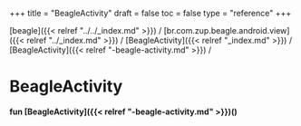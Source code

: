 +++
title = "BeagleActivity"
draft = false
toc = false
type = "reference"
+++

[beagle]({{< relref "../../_index.md" >}}) / [br.com.zup.beagle.android.view]({{< relref "../_index.md" >}}) / [BeagleActivity]({{< relref "_index.md" >}}) / [BeagleActivity]({{< relref "-beagle-activity.md" >}}) / 



# BeagleActivity  
  
<b><b>fun [BeagleActivity]({{< relref "-beagle-activity.md" >}})()</b></b>  



